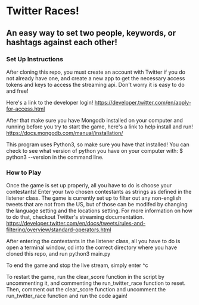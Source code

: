 # Twitter Races!

## An easy way to set two people, keywords, or hashtags against each other!

### Set Up Instructions
After cloning this repo, you must create an account with Twitter if you do not already have one, and create a new app to get the necessary access tokens and keys to access the streaming api. Don't worry it is easy to do and free!

Here's a link to the developer login!
https://developer.twitter.com/en/apply-for-access.html

After that make sure you have Mongodb installed on your computer and running before you try to start the game, here's a link to help install and run!
https://docs.mongodb.com/manual/installation/

This program uses Python3, so make sure you have that installed! You can check to see what version of python you have on your computer with: $ python3 --version in the command line.

### How to Play
Once the game is set up properly, all you have to do is choose your contestants!  Enter your two chosen contestants as strings as defined in the listener class.  The game is currently set up to filter out any non-english tweets that are not from the US, but of those can be modifed by changing the language setting and the locations setting.  For more information on how to do that, checkout Twitter's streaming documentation.
https://developer.twitter.com/en/docs/tweets/rules-and-filtering/overview/standard-operators.html

After entering the contestants in the listener class, all you have to do is open a terminal window, cd into the correct directory where you have cloned this repo, and run python3 main.py

To end the game and stop the live stream, simply enter ^c

To restart the game, run the clear_score function in the script by uncommenting it, and commenting the run_twitter_race function to reset.  Then, comment out the clear_score function and uncomment the run_twitter_race function and run the code again!

